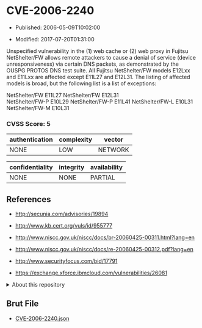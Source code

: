 # CVE-2006-2240

- Published: 2006-05-09T10:02:00

- Modified: 2017-07-20T01:31:00

Unspecified vulnerability in the (1) web cache or (2) web proxy in Fujitsu NetShelter/FW allows remote attackers to cause a denial of service (device unresponsiveness) via certain DNS packets, as demonstrated by the OUSPG PROTOS DNS test suite. All Fujitsu NetShelter/FW models E12Lxx and E11Lxx are affected except E11L27 and E12L31.  The listing of affected models is broad, but the following list is a list of exceptions:

NetShelter/FW E11L27
NetShelter/FW E12L31  
NetShelter/FW-P E10L29
NetShelter/FW-P E11L41 
NetShelter/FW-L E10L31 
NetShelter/FW-M E10L31

### CVSS Score: **5**

| authentication | complexity | vector |
| --- | --- | --- |
| NONE | LOW | NETWORK |

| confidentiality | integrity | availability |
| --- | --- | --- |
| NONE | NONE | PARTIAL |

## References

* http://secunia.com/advisories/19894

* http://www.kb.cert.org/vuls/id/955777

* http://www.niscc.gov.uk/niscc/docs/br-20060425-00311.html?lang=en

* http://www.niscc.gov.uk/niscc/docs/re-20060425-00312.pdf?lang=en

* http://www.securityfocus.com/bid/17791

* https://exchange.xforce.ibmcloud.com/vulnerabilities/26081

<details>
<summary>About this repository</summary> 

  This repository is part of the project [Live Hack CVE](https://github.com/Live-Hack-CVE). Main website can be found [www.live-hack.org](https://www.live-hack.org) 
  
  Made by [Sn0wAlice](https://github.com/Sn0wAlice) for the people that care about security and need to have a feed of the latest CVEs. Hope you enjoy it, don't forget to star the repo and follow me on [Twitter](https://twitter.com/Sn0wAlice) and [Github](https://github.com/Sn0wAlice). And that is my [personnal website](https://www.alice-snow.me/)

  - [Home Page](https://github.com/Live-Hack-CVE)
  - [Framework](https://github.com/Live-Hack-CVE/cve-framework)
  - [CVE database](https://github.com/Live-Hack-CVE/full_database)
  - [Changelog](https://github.com/Live-Hack-CVE/Changelog)
</details>

## Brut File

* [CVE-2006-2240.json](https://raw.githubusercontent.com/Live-Hack-CVE/full_database/main/cves/2006/CVE-2006-2240.json)

